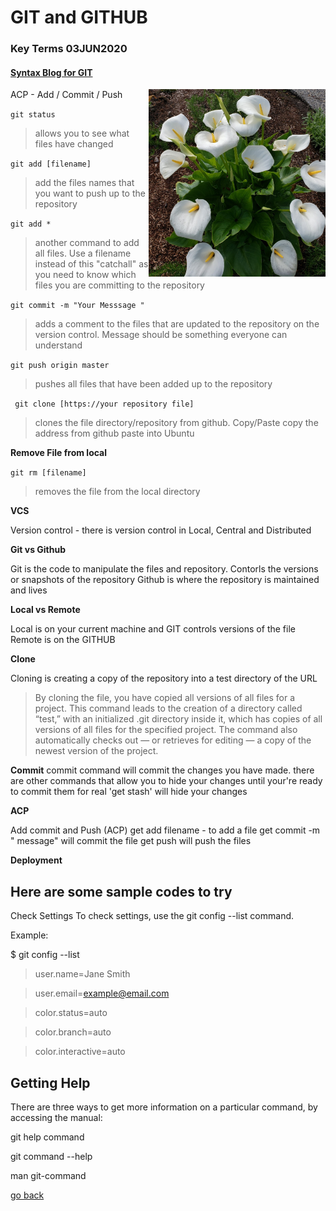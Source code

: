 # GIT and GITHUB

### Key Terms 03JUN2020 

#### [Syntax Blog for GIT](https://blog.udemy.com/git-tutorial-a-comprehensive-guide/#7_3)

<img src ="../images/lillies.jpg" height="300px" align = "right">

ACP - Add / Commit / Push

`git status ` 
> allows you to see what files have changed


`git add [filename] ` 
> add the files names that you want to push up to the repository  

`git add *`
> another command to add all files. Use a filename instead of this "catchall" as you need to know which files you are committing to the repository

`git commit -m "Your Messsage " ` 
 >adds a comment to the files that are updated to the repository on the version control. Message should be something everyone can understand

`git push origin master`
> pushes all files that have been added up to the repository


` git clone [https://your repository file]`
> clones the file directory/repository from github. Copy/Paste
> copy the address from github
> paste into Ubuntu

**Remove File from local**

`git rm [filename]`
> removes the file from the local directory






**VCS**

Version control - there is version control in Local, Central and Distributed

**Git vs Github**

Git is the code to manipulate the files and repository. Contorls the versions or snapshots of the repository
Github is where the repository is maintained and lives

**Local vs Remote**

Local is on your current machine and GIT controls versions of the file
Remote is on the GITHUB

**Clone**

Cloning is creating a copy of the repository into a test directory of the URL
> By cloning the file, you have copied all versions of all files for a project. This command leads to the creation of a directory called “test,” with an initialized .git directory inside it, which has copies of all versions of all files for the specified project. The command also automatically checks out — or retrieves for editing — a copy of the newest version of the project.


**Commit**
commit command will commit the changes you have made.  there are other commands that allow you to hide your changes until your're ready to commit them for real  'get stash' will hide your changes

**ACP**

Add commit and Push (ACP)
get add filename - to add a file
get commit -m " message"  will commit the file
get push will push the files




**Deployment**


## **Here are some sample codes to try**
Check Settings
To check settings, use the git config --list command.

Example:

$ git config --list

>user.name=Jane Smith

>user.email=example@email.com

>color.status=auto

>color.branch=auto

>color.interactive=auto



## Getting Help
There are three ways to get more information on a particular command, by accessing the manual:

git help command

git command --help

man git-command


[go back](../README.md)


